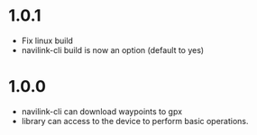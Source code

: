 # 1.0.1
- Fix linux build
- navilink-cli build is now an option (default to yes)

# 1.0.0
- navilink-cli can download waypoints to gpx
- library can access to the device to perform basic operations.